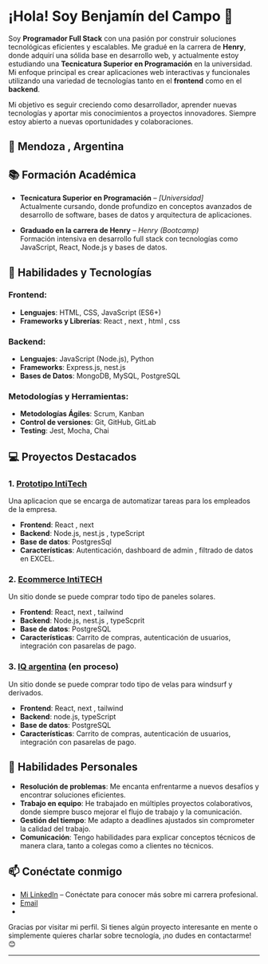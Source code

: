 # ¡Hola! Soy Benjamín del Campo 👋

Soy **Programador Full Stack** con una pasión por construir soluciones tecnológicas eficientes y escalables. Me gradué en la carrera de **Henry**, donde adquirí una sólida base en desarrollo web, y actualmente estoy estudiando una **Tecnicatura Superior en Programación** en la universidad. Mi enfoque principal es crear aplicaciones web interactivas y funcionales utilizando una variedad de tecnologías tanto en el **frontend** como en el **backend**.

Mi objetivo es seguir creciendo como desarrollador, aprender nuevas tecnologías y aportar mis conocimientos a proyectos innovadores. Siempre estoy abierto a nuevas oportunidades y colaboraciones.

## 📍 Mendoza , Argentina

## 📚 Formación Académica

- **Tecnicatura Superior en Programación** – *[Universidad]*  
   Actualmente cursando, donde profundizo en conceptos avanzados de desarrollo de software, bases de datos y arquitectura de aplicaciones.
   
- **Graduado en la carrera de Henry** – *Henry (Bootcamp)*  
   Formación intensiva en desarrollo full stack con tecnologías como JavaScript, React, Node.js y bases de datos.

## 🔧 Habilidades y Tecnologías

### **Frontend:**
- **Lenguajes**: HTML, CSS, JavaScript (ES6+)
- **Frameworks y Librerías**: React , next , html , css

### **Backend:**
- **Lenguajes**: JavaScript (Node.js), Python
- **Frameworks**: Express.js, nest.js
- **Bases de Datos**: MongoDB, MySQL, PostgreSQL

### **Metodologías y Herramientas:**
- **Metodologías Ágiles**: Scrum, Kanban
- **Control de versiones**: Git, GitHub, GitLab
- **Testing**: Jest, Mocha, Chai

## 💻 Proyectos Destacados

### 1. [Prototipo IntiTech](enlace-a-tu-repositorio)
Una aplicacion que se encarga de automatizar tareas para los empleados de la empresa.
- **Frontend**: React , next
- **Backend**: Node.js, nest.js , typeScript
- **Base de datos**: PostgresSql
- **Características**: Autenticación, dashboard de admin , filtrado de datos en EXCEL.

### 2. [Ecommerce IntiTECH](enlace-a-tu-repositorio)
Un sitio donde se puede comprar todo tipo de paneles solares.
- **Frontend**: React, next , tailwind
- **Backend**: Node.js, nest.js , typeScprit
- **Base de datos**: PostgreSQL
- **Características**: Carrito de compras, autenticación de usuarios, integración con pasarelas de pago.

### 3. [IQ argentina](enlace-a-tu-repositorio) (en proceso)
Un sitio donde se puede comprar todo tipo de velas para windsurf y derivados.
- **Frontend**: React, next , tailwind
- **Backend**: node.js, typeScript
- **Base de datos**: PostgreSQL
- **Características**: Carrito de compras, autenticación de usuarios, integración con pasarelas de pago.

## 🚀 Habilidades Personales

- **Resolución de problemas**: Me encanta enfrentarme a nuevos desafíos y encontrar soluciones eficientes.
- **Trabajo en equipo**: He trabajado en múltiples proyectos colaborativos, donde siempre busco mejorar el flujo de trabajo y la comunicación.
- **Gestión del tiempo**: Me adapto a deadlines ajustados sin comprometer la calidad del trabajo.
- **Comunicación**: Tengo habilidades para explicar conceptos técnicos de manera clara, tanto a colegas como a clientes no técnicos.

## 📫 Conéctate conmigo

- [Mi LinkedIn]((https://www.linkedin.com/in/benjamindelcampo/)) – Conéctate para conocer más sobre mi carrera profesional.
- [Email](benjadelcampo1@gmail.com)
- 
Gracias por visitar mi perfil. Si tienes algún proyecto interesante en mente o simplemente quieres charlar sobre tecnología, ¡no dudes en contactarme! 😊

---

